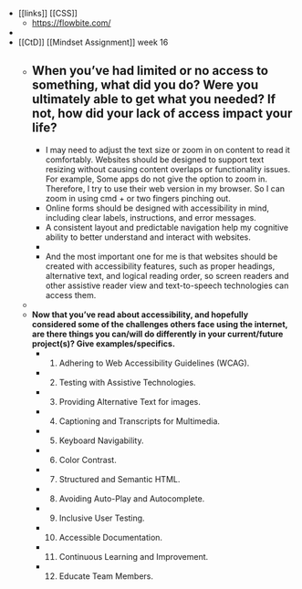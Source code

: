 - [[links]] [[CSS]]
	- https://flowbite.com/
-
- [[CtD]] [[Mindset Assignment]] week 16
	- **When you’ve had limited or no access to something, what did you do? Were you ultimately able to get what you needed? If not, how did your lack of access impact your life?**
		-
		- I may need to adjust the text size or zoom in on content to read it comfortably. Websites should be designed to support text resizing without causing content overlaps or functionality issues. For example, Some apps do not give the option to zoom in. Therefore, I try to use their web version in my browser. So I can zoom in using cmd + or two fingers pinching out.
		- Online forms should be designed with accessibility in mind, including clear labels, instructions, and error messages.
		- A consistent layout and predictable navigation help my cognitive ability to better understand and interact with websites.
		-
		- And the most important one for me is that websites should be created with accessibility features, such as proper headings, alternative text, and logical reading order, so screen readers and other assistive reader view and text-to-speech technologies can access them.
	-
	- **Now that you’ve read about accessibility, and hopefully considered some of the challenges others face using the internet, are there things you can/will do differently in your current/future project(s)? Give examples/specifics.**
		- 1. Adhering to Web Accessibility Guidelines (WCAG).
		- 2. Testing with Assistive Technologies.
		- 3. Providing Alternative Text for images.
		- 4. Captioning and Transcripts for Multimedia.
		- 5. Keyboard Navigability.
		- 6. Color Contrast.
		- 7. Structured and Semantic HTML.
		- 8. Avoiding Auto-Play and Autocomplete.
		- 9. Inclusive User Testing.
		- 10. Accessible Documentation.
		- 11. Continuous Learning and Improvement.
		- 12. Educate Team Members.